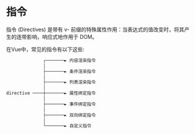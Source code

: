 # 指令

指令 (Directives) 是带有 v- 前缀的特殊属性作用：当表达式的值改变时，将其产生的连带影响，响应式地作用于 DOM。

在Vue中，常见的指令有以下这些:

```txt
              ┌───────► 内容渲染指令
              │
              ├───────► 条件渲染指令
              │
              ├───────► 列表渲染指令
              │
directive ────┼───────► 属性绑定指令
              │
              ├───────► 事件绑定指令
              │
              ├───────► 双向绑定指令
              │
              └───────► 自定义指令
```
